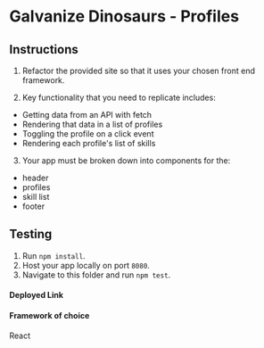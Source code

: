 # Galvanize Dinosaurs - Profiles

## Instructions

1. Refactor the provided site so that it uses your chosen front end framework.

2. Key functionality that you need to replicate includes:
  - Getting data from an API with fetch
  - Rendering that data in a list of profiles
  - Toggling the profile on a click event
  - Rendering each profile's list of skills

3. Your app must be broken down into components for the:
  - header
  - profiles
  - skill list
  - footer

## Testing

1. Run `npm install`.
2. Host your app locally on port `8080`.
3. Navigate to this folder and run `npm test`.

#### Deployed Link

#### Framework of choice
React